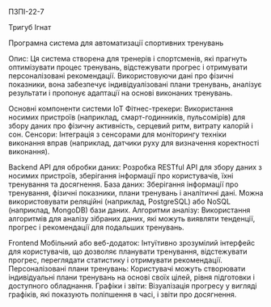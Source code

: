 ПЗПІ-22-7

Тригуб Ігнат

Програмна система для автоматизації спортивних тренувань

Опис: Ця система створена для тренерів і спортсменів, які прагнуть оптимізувати процес тренувань, відстежувати прогрес і отримувати персоналізовані рекомендації. Використовуючи дані про фізичні показники, вона забезпечує індивідуалізовані плани тренувань, аналізує результати і пропонує адаптації на основі виконаних тренувань.

Основні компоненти системи
IoT
Фітнес-трекери: Використання носимих пристроїв (наприклад, смарт-годинників, пульсомірів) для збору даних про фізичну активність, серцевий ритм, витрату калорій і сон.
Сенсори: Інтеграція з сенсорами для моніторингу техніки виконання вправ (наприклад, датчики руху для визначення коректності виконання).

Backend
API для обробки даних: Розробка RESTful API для збору даних з носимих пристроїв, зберігання інформації про користувачів, їхні тренування та досягнення.
База даних: Зберігання інформації про тренування, фізичні показники, плани тренувань і аналітичні дані. Можна використовувати реляційні (наприклад, PostgreSQL) або NoSQL (наприклад, MongoDB) бази даних.
Алгоритми аналізу: Використання алгоритмів для аналізу зібраних даних, які можуть виявляти тенденції, прогрес і рекомендації для подальших тренувань.

Frontend
Мобільний або веб-додаток: Інтуїтивно зрозумілий інтерфейс для користувачів, що дозволяє планувати тренування, відстежувати прогрес, переглядати статистику і отримувати рекомендації.
Персоналізовані плани тренувань: Користувачі можуть створювати індивідуальні плани тренувань на основі своїх цілей, рівня підготовки і доступного обладнання.
Графіки і звіти: Візуалізація прогресу у вигляді графіків, які показують поліпшення в часі, і звіти про досягнення.
